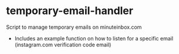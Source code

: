 # temporary-email-handler
Script to manage temporary emails on minuteinbox.com

 - Includes an example function on how to listen for a specific email (instagram.com verification code email)
